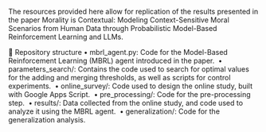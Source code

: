 The resources provided here allow for replication of the results presented in the paper Morality is Contextual: Modeling Context-Sensitive Moral Scenarios from Human Data through Probabilistic Model-Based Reinforcement Learning and LLMs.

📁 Repository structure
	•	mbrl_agent.py: Code for the Model-Based Reinforcement Learning (MBRL) agent introduced in the paper. 
	•	parameters_search/: Contains the code used to search for optimal values for the adding and merging thresholds, as well as scripts for control experiments. 
	•	online_survey/: Code used to design the online study, built with Google Apps Script. 
	•	pre_processing/: Code for the pre-processing step. 
	•	results/: Data collected from the online study, and code used to analyze it using the MBRL agent. 
	•	generalization/: Code for the generalization analysis. 
